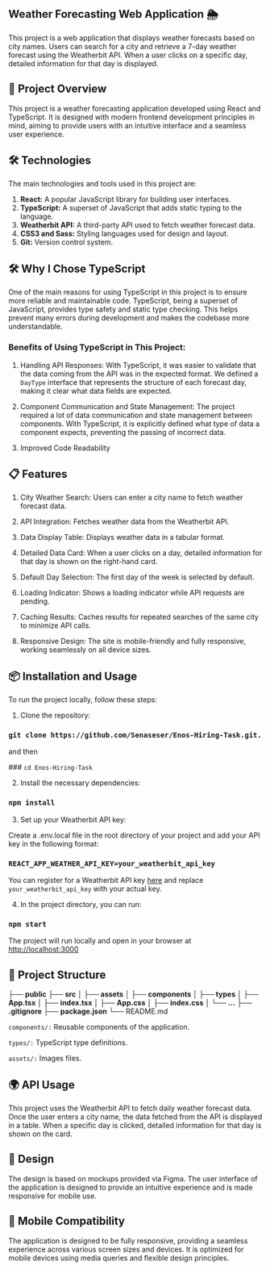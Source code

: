 ## Weather Forecasting Web Application 🌦️
This project is a web application that displays weather forecasts based on city names. Users can search for a city and retrieve a 7-day weather forecast using the Weatherbit API. When a user clicks on a specific day, detailed information for that day is displayed.

## 🚀 Project Overview
This project is a weather forecasting application developed using React and TypeScript. It is designed with modern frontend development principles in mind, aiming to provide users with an intuitive interface and a seamless user experience.

## 🛠️ Technologies
The main technologies and tools used in this project are:

1. **React:**
 A popular JavaScript library for building user interfaces.
2. **TypeScript:**
 A superset of JavaScript that adds static typing to the language.
3. **Weatherbit API:**
 A third-party API used to fetch weather forecast data.
4. **CSS3 and Sass:**
 Styling languages used for design and layout.
5. **Git:**
 Version control system.

## 🛠️ Why I Chose TypeScript
One of the main reasons for using TypeScript in this project is to ensure more reliable and maintainable code. TypeScript, being a superset of JavaScript, provides type safety and static type checking. This helps prevent many errors during development and makes the codebase more understandable.
### Benefits of Using TypeScript in This Project:

1. Handling API Responses: With TypeScript, it was easier to validate that the data coming from the API was in the expected format. We defined a `DayType` interface that represents the structure of each forecast day, making it clear what data fields are expected.

2. Component Communication and State Management: The project required a lot of data communication and state management between components. With TypeScript, it is explicitly defined what type of data a component expects, preventing the passing of incorrect data.

3. Improved Code Readability

## 📋 Features
1. City Weather Search: Users can enter a city name to fetch weather forecast data.

2. API Integration: Fetches weather data from the Weatherbit API.

3. Data Display Table: Displays weather data in a tabular format.

4. Detailed Data Card: When a user clicks on a day, detailed information for that day is shown on the right-hand card.

5. Default Day Selection: The first day of the week is selected by default.

6. Loading Indicator: Shows a loading indicator while API requests are pending.

7. Caching Results: Caches results for repeated searches of the same city to minimize API calls.

8. Responsive Design: The site is mobile-friendly and fully responsive, working seamlessly on all device sizes.


## 📦 Installation and Usage
To run the project locally, follow these steps:

1. Clone the repository:
### `git clone https://github.com/Senaseser/Enos-Hiring-Task.git.`

and then

### `cd Enos-Hiring-Task`

2. Install the necessary dependencies:
### `npm install`

3. Set up your Weatherbit API key:

Create a .env.local file in the root directory of your project and add your API key in the following format:

### `REACT_APP_WEATHER_API_KEY=your_weatherbit_api_key`

You can register for a Weatherbit API key [here](https://www.weatherbit.io/api/) and replace `your_weatherbit_api_key` with your actual key.

4. In the project directory, you can run:

### `npm start`

The project will run locally and open in your browser at [http://localhost:3000](http://localhost:3000)

## 📂 Project Structure

**├── public**
**├── src**
**│   ├── assets**
**│   ├── components**
**│   ├── types**
**│   ├── App.tsx**
**│   ├── index.tsx**
**│   ├── App.css**
**│   ├── index.css**
**│   └── ...**
**├── .gitignore**
**├── package.json**
└── README.md

`components/:` Reusable components of the application.

`types/:` TypeScript type definitions.

`assets/:` Images files.

## 🌍 API Usage

This project uses the Weatherbit API to fetch daily weather forecast data. Once the user enters a city name, the data fetched from the API is displayed in a table. When a specific day is clicked, detailed information for that day is shown on the card.

## 🎨 Design

The design is based on mockups provided via Figma. The user interface of the application is designed to provide an intuitive experience and is made responsive for mobile use.

## 📱 Mobile Compatibility

The application is designed to be fully responsive, providing a seamless experience across various screen sizes and devices. It is optimized for mobile devices using media queries and flexible design principles.



